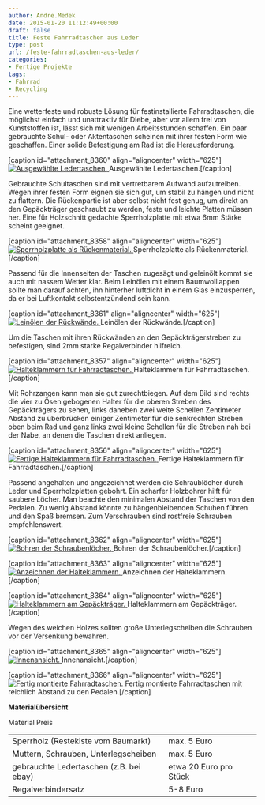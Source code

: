 ```yaml
---
author: Andre.Medek
date: 2015-01-20 11:12:49+00:00
draft: false
title: Feste Fahrradtaschen aus Leder
type: post
url: /feste-fahrradtaschen-aus-leder/
categories:
- Fertige Projekte
tags:
- Fahrrad
- Recycling
---
```


Eine wetterfeste und robuste Lösung für festinstallierte Fahrradtaschen, die möglichst einfach und unattraktiv für Diebe, aber vor allem frei von Kunststoffen ist, lässt sich mit wenigen Arbeitsstunden schaffen. Ein paar gebrauchte Schul- oder Aktentaschen scheinen mit ihrer festen Form wie geschaffen. Einer solide Befestigung am Rad ist die Herausforderung.<!-- more -->

[caption id="attachment_8360" align="aligncenter" width="625"][![Ausgewählte Ledertaschen.](/wp-content/uploads/2014/10/IMG_4935_1-1024x505.jpg)
](/wp-content/uploads/2014/10/IMG_4935_1.jpg) Ausgewählte Ledertaschen.[/caption]

Gebrauchte Schultaschen sind mit vertretbarem Aufwand aufzutreiben. Wegen ihrer festen Form eignen sie sich gut, um stabil zu hängen und nicht zu flattern. Die Rückenpartie ist aber selbst nicht fest genug, um direkt an den Gepäckträger geschraubt zu werden, feste und leichte Platten müssen her. Eine für Holzschnitt gedachte Sperrholzplatte mit etwa 6mm Stärke scheint geeignet.

[caption id="attachment_8358" align="aligncenter" width="625"][![Sperrholzplatte als Rückenmaterial.](/wp-content/uploads/2014/10/IMG_4937_1-1024x669.jpg)
](/wp-content/uploads/2014/10/IMG_4937_1.jpg) Sperrholzplatte als Rückenmaterial.[/caption]

Passend für die Innenseiten der Taschen zugesägt und geleinölt kommt sie auch mit nassem Wetter klar. Beim Leinölen mit einem Baumwolllappen sollte man darauf achten, ihn hinterher luftdicht in einem Glas einzusperren, da er bei Luftkontakt selbstentzündend sein kann.

[caption id="attachment_8361" align="aligncenter" width="625"][![Leinölen der Rückwände.](/wp-content/uploads/2014/10/IMG_4943_1-906x1024.jpg)
](/wp-content/uploads/2014/10/IMG_4943_1.jpg) Leinölen der Rückwände.[/caption]

Um die Taschen mit ihren Rückwänden an den Gepäckträgerstreben zu befestigen, sind 2mm starke Regalverbinder hilfreich.

[caption id="attachment_8357" align="aligncenter" width="625"][![Halteklammern für Fahrradtaschen.](/wp-content/uploads/2014/10/IMG_4938_1-1024x978.jpg)
](/wp-content/uploads/2014/10/IMG_4938_1.jpg) Halteklammern für Fahrradtaschen.[/caption]

Mit Rohrzangen kann man sie gut zurechtbiegen. Auf dem Bild sind rechts die vier zu Ösen gebogenen Halter für die oberen Streben des Gepäckträgers zu sehen, links daneben zwei weite Schellen Zentimeter Abstand zu überbrücken einiger Zentimeter für die senkrechten Streben oben beim Rad und ganz links zwei kleine Schellen für die Streben nah bei der Nabe, an denen die Taschen direkt anliegen.

[caption id="attachment_8356" align="aligncenter" width="625"][![Fertige Halteklammern für Fahrradtaschen.](/wp-content/uploads/2014/10/IMG_4940_1-1024x581.jpg)
](/wp-content/uploads/2014/10/IMG_4940_1.jpg) Fertige Halteklammern für Fahrradtaschen.[/caption]

Passend angehalten und angezeichnet werden die Schraublöcher durch Leder und Sperrholzplatten gebohrt. Ein scharfer Holzbohrer hilft für saubere Löcher. Man beachte den minimalen Abstand der Taschen von den Pedalen. Zu wenig Abstand könnte zu hängenbleibenden Schuhen führen und den Spaß bremsen. Zum Verschrauben sind rostfreie Schrauben empfehlenswert.

[caption id="attachment_8362" align="aligncenter" width="625"][![Bohren der Schraubenlöcher.](/wp-content/uploads/2014/10/IMG_4942_1-1024x1009.jpg)
](/wp-content/uploads/2014/10/IMG_4942_1.jpg) Bohren der Schraubenlöcher.[/caption]

[caption id="attachment_8363" align="aligncenter" width="625"][![Anzeichnen der Halteklammern.](/wp-content/uploads/2014/10/IMG_4941_1-1024x869.jpg)
](/wp-content/uploads/2014/10/IMG_4941_1.jpg) Anzeichnen der Halteklammern.[/caption]

[caption id="attachment_8364" align="aligncenter" width="625"][![Halteklammern am Gepäckträger.](/wp-content/uploads/2014/10/IMG_4944_1-1024x768.jpg)
](/wp-content/uploads/2014/10/IMG_4944_1.jpg) Halteklammern am Gepäckträger.[/caption]

Wegen des weichen Holzes sollten große Unterlegscheiben die Schrauben vor der Versenkung bewahren.

[caption id="attachment_8365" align="aligncenter" width="625"][![Innenansicht.](/wp-content/uploads/2014/10/IMG_4945_1-1024x768.jpg)
](/wp-content/uploads/2014/10/IMG_4945_1.jpg) Innenansicht.[/caption]

[caption id="attachment_8366" align="aligncenter" width="625"][![Fertig montierte Fahrradtaschen.](/wp-content/uploads/2014/10/IMG_4946_1-1024x768.jpg)
](/wp-content/uploads/2014/10/IMG_4946_1.jpg) Fertig montierte Fahrradtaschen mit reichlich Abstand zu den Pedalen.[/caption]

**Materialübersicht**
<table >
<tbody >
<tr >
Material
Preis
</tr>
<tr >

<td >Sperrholz (Restekiste vom Baumarkt)
</td>

<td >max. 5 Euro
</td>
</tr>
<tr >

<td >Muttern, Schrauben, Unterlegscheiben
</td>

<td >max. 5 Euro
</td>
</tr>
<tr >

<td >gebrauchte Ledertaschen (z.B. bei ebay)
</td>

<td >etwa 20 Euro pro Stück
</td>
</tr>
<tr >

<td >Regalverbindersatz
</td>

<td >5-8 Euro
</td>
</tr>
</tbody>
</table>
